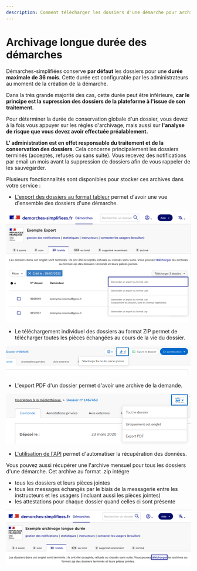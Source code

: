 ```yaml
---
description: Comment télécharger les dossiers d'une démarche pour archivage
---
```


# Archivage longue durée des démarches

Démarches-simplifiées conserve **par défaut** les dossiers pour une **durée maximale de 36 mois**. Cette durée est configurable par les administrateurs au moment de la création de la démarche.

Dans la très grande majorité des cas, cette durée peut être inférieure, **car le principe est la supression des dossiers de la plateforme à l'issue de son traitement.**

Pour déterminer la durée de conservation globale d'un dossier, vous devez à la fois vous appuyer sur les règles d'archivage, mais aussi sur **l'analyse de risque que vous devez avoir effectuée préalablement.**

**L' administration est en effet responsable du traitement et de la conservation des dossiers**. Cela concerne principalement les dossiers terminés (acceptés, refusés ou sans suite). Vous recevez des notifications par email un mois avant la suppression de dossiers afin de vous rappeler de les sauvegarder.

Plusieurs fonctionnalités sont disponibles pour stocker ces archives dans votre service :

* [L'export des dossiers au format tableur](https://doc.demarches-simplifiees.fr/pour-aller-plus-loin/exports-de-donnees) permet d'avoir une vue d'ensemble des dossiers d'une démarche.

![Exporter aus formats xlsx, ods, csv et zip une liste de dossier filtré](<../.gitbook/assets/Screen Shot 2022-05-12 at 2.40.09 PM.png>)



* Le téléchargement individuel des dossiers au format ZIP permet de télécharger toutes les pièces échangées au cours de la vie du dossier.

![Téléchargement de toutes les pièces jointes d'un dossier](../.gitbook/assets/toutes-les-pjs.png)

* L'export PDF d'un dossier permet d'avoir une archive de la demande.

![Export PDF d'un dossier](<../.gitbook/assets/export-pdf (1).png>)

* [L'utilisation de l'API](https://doc.demarches-simplifiees.fr/pour-aller-plus-loin/graphql) permet d'automatiser la récupération des données.

Vous pouvez aussi récupérer une l'archive mensuel pour tous les dossiers d'une démarche. Cet archive au format .zip intégre&#x20;

* tous les dossiers et leurs pièces jointes
* tous les messages échangés par le biais de la messagerie entre les instructeurs et les usagers (incluant aussi les pièces jointes)
* les attestations pour chaque dossier quand celles ci sont présente

![Accéder a l'export des dossiers traités depuis l'onglet des dossiers traités](<../.gitbook/assets/Screen Shot 2022-05-12 at 2.34.14 PM.png>)


